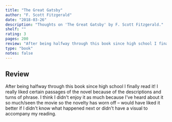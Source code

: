 ```yaml
---
title: "The Great Gatsby"
author: "F. Scott Fitzgerald"
date: "2018-03-26"
description: "Thoughts on 'The Great Gatsby' by F. Scott Fitzgerald."
shelf: ""
rating: 3
pages: 200
review: "After being halfway through this book since high school I finally read it! I really liked certain passages of the novel because of the descriptions and turns of phrase. I think I didn't enjoy it as much because I've heard about it so much/seen the movie so the novelty has worn off – would have liked it better if I didn't know what happened next or didn't have a visual to accompany my reading."
type: "book"
notes: false
---
```


## Review

After being halfway through this book since high school I finally read it! I really liked certain passages of the novel because of the descriptions and turns of phrase. I think I didn't enjoy it as much because I've heard about it so much/seen the movie so the novelty has worn off – would have liked it better if I didn't know what happened next or didn't have a visual to accompany my reading.
